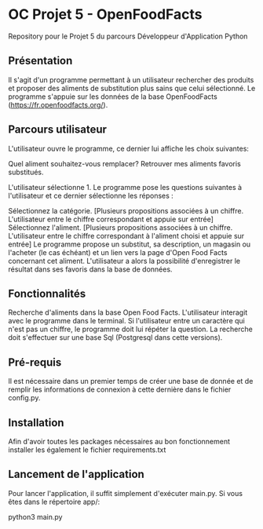 # **OC Projet 5 - OpenFoodFacts**

Repository pour le Projet 5 du parcours Développeur d'Application Python

## **Présentation**
Il s'agit d'un programme permettant à un utilisateur rechercher des produits et proposer des aliments de substitution
plus sains que celui sélectionné. Le programme s'appuie sur les données de la base OpenFoodFacts 
(https://fr.openfoodfacts.org/).

## **Parcours utilisateur**
L'utilisateur ouvre le programme, ce dernier lui affiche les choix suivantes:

Quel aliment souhaitez-vous remplacer?
Retrouver mes aliments favoris substitués.

L'utilisateur sélectionne 1. Le programme pose les questions suivantes à l'utilisateur et ce dernier sélectionne les réponses :

Sélectionnez la catégorie. [Plusieurs propositions associées à un chiffre. L'utilisateur entre le chiffre correspondant et appuie sur entrée]
Sélectionnez l'aliment. [Plusieurs propositions associées à un chiffre. L'utilisateur entre le chiffre correspondant à l'aliment choisi et appuie sur entrée]
Le programme propose un substitut, sa description, un magasin ou l'acheter (le cas échéant) et un lien vers la page d'Open Food Facts concernant cet aliment.
L'utilisateur a alors la possibilité d'enregistrer le résultat dans ses favoris dans la base de données.
## **Fonctionnalités**
Recherche d'aliments dans la base Open Food Facts.
L'utilisateur interagit avec le programme dans le terminal.
Si l'utilisateur entre un caractère qui n'est pas un chiffre, le programme doit lui répéter la question.
La recherche doit s'effectuer sur une base Sql (Postgresql dans cette versions).

## **Pré-requis**
Il est nécessaire dans un premier temps de créer une base de donnée et de remplir les informations de connexion à cette dernière dans le fichier config.py.

## **Installation**
Afin d'avoir toutes les packages nécessaires au bon fonctionnement installer les également le fichier requirements.txt
## **Lancement de l'application**
Pour lancer l'application, il suffit simplement d'exécuter main.py. Si vous êtes dans le répertoire app/:

python3 main.py


